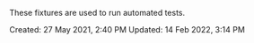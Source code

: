 These fixtures are used to run automated tests.

Created: 27 May 2021, 2:40 PM
Updated: 14 Feb 2022, 3:14 PM